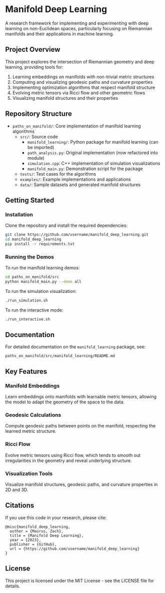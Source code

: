 # Manifold Deep Learning

A research framework for implementing and experimenting with deep learning on non-Euclidean spaces, particularly focusing on Riemannian manifolds and their applications in machine learning.

## Project Overview

This project explores the intersection of Riemannian geometry and deep learning, providing tools for:

1. Learning embeddings on manifolds with non-trivial metric structures
2. Computing and visualizing geodesic paths and curvature properties
3. Implementing optimization algorithms that respect manifold structure
4. Evolving metric tensors via Ricci flow and other geometric flows
5. Visualizing manifold structures and their properties

## Repository Structure

- `paths_on_manifold/`: Core implementation of manifold learning algorithms
  - `src/`: Source code
    - `manifold_learning/`: Python package for manifold learning (can be imported)
    - `path_analysis.py`: Original implementation (now refactored into module)
    - `simulation.cpp`: C++ implementation of simulation visualizations
    - `manifold_main.py`: Demonstration script for the package
  - `tests/`: Test cases for the algorithms
  - `examples/`: Example implementations and applications
  - `data/`: Sample datasets and generated manifold structures

## Getting Started

### Installation

Clone the repository and install the required dependencies:

```bash
git clone https://github.com/username/manifold_deep_learning.git
cd manifold_deep_learning
pip install -r requirements.txt
```

### Running the Demos

To run the manifold learning demos:

```bash
cd paths_on_manifold/src
python manifold_main.py --demo all
```

To run the simulation visualization:

```bash
./run_simulation.sh
```

To run the interactive mode:

```bash
./run_interactive.sh
```

## Documentation

For detailed documentation on the `manifold_learning` package, see:

```
paths_on_manifold/src/manifold_learning/README.md
```

## Key Features

### Manifold Embeddings

Learn embeddings onto manifolds with learnable metric tensors, allowing the model to adapt the geometry of the space to the data.

### Geodesic Calculations

Compute geodesic paths between points on the manifold, respecting the learned metric structure.

### Ricci Flow

Evolve metric tensors using Ricci flow, which tends to smooth out irregularities in the geometry and reveal underlying structure.

### Visualization Tools

Visualize manifold structures, geodesic paths, and curvature properties in 2D and 3D.

## Citations

If you use this code in your research, please cite:

```
@misc{manifold_deep_learning,
  author = {Maurus, Zach},
  title = {Manifold Deep Learning},
  year = {2023},
  publisher = {GitHub},
  url = {https://github.com/username/manifold_deep_learning}
}
```

## License

This project is licensed under the MIT License - see the LICENSE file for details. 